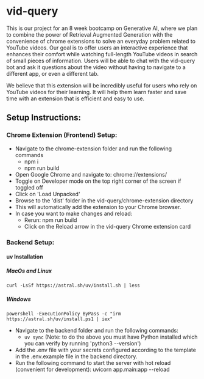 # vid-query
This is our project for an 8 week bootcamp on Generative AI, where we plan to combine the power of Retrieval Augmented Generation with the convenience of chrome extensions to solve an everyday problem related to YouTube videos. Our goal is to offer users an interactive experience that enhances their comfort while watching full-length YouTube videos in search of small pieces of information. Users will be able to chat with the vid-query bot and ask it questions about the video without having to navigate to a different app, or even a different tab. 

We believe that this extension will be incredibly useful for users who rely on YouTube videos for their learning. It will help them learn faster and save time with an extension that is efficient and easy to use.

## Setup Instructions:

### Chrome Extension (Frontend) Setup:
- Navigate to the chrome-extension folder and run the following commands
    - npm i
    - npm run build
- Open Google Chrome and navigate to:
    chrome://extensions/
- Toggle on Developer mode on the top right corner of the screen if toggled off 
- Click on 'Load Unpacked'
- Browse to the 'dist' folder in the vid-query/chrome-extension directory
- This will automatically add the extension to your Chrome browser.
- In case you want to make changes and reload:
    - Rerun: npm run build
    - Click on the Reload arrow in the vid-query Chrome extension card

### Backend Setup:
#### uv Installation
##### MacOs and Linux
`curl -LsSf https://astral.sh/uv/install.sh | less`
##### Windows
`powershell -ExecutionPolicy ByPass -c "irm https://astral.sh/uv/install.ps1 | iex"`
- Navigate to the backend folder and run the following commands:
    - `uv sync`
(Note: to do the above you must have Python installed which you can verify by running 'python3 --version')
- Add the .env file with your secrets configured according to the template in the .env.example file in the backend directory.
- Run the following command to start the server with hot reload (convenient for development):
    uvicorn app.main:app --reload
